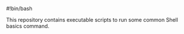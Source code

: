 
#!bin/bash

This repository contains executable scripts to  run some common Shell basics command.

